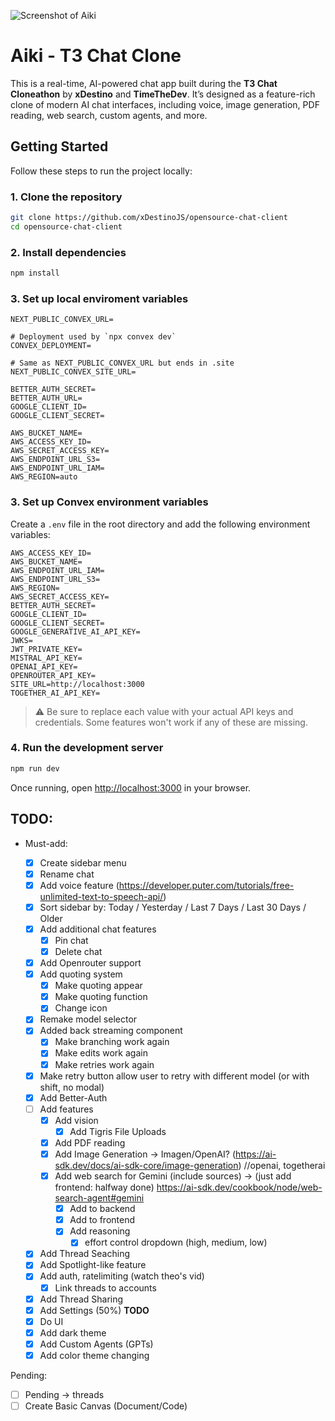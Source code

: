 ![Screenshot of Aiki](https://i.imgur.com/1nS2usJ.png)

# Aiki - T3 Chat Clone

This is a real-time, AI-powered chat app built during the **T3 Chat Cloneathon** by **xDestino** and **TimeTheDev**. It’s designed as a feature-rich clone of modern AI chat interfaces, including voice, image generation, PDF reading, web search, custom agents, and more.

## Getting Started

Follow these steps to run the project locally:

### 1. Clone the repository

```bash
git clone https://github.com/xDestinoJS/opensource-chat-client
cd opensource-chat-client
```

### 2. Install dependencies

```bash
npm install
```

### 3. Set up local enviroment variables

```
NEXT_PUBLIC_CONVEX_URL=

# Deployment used by `npx convex dev`
CONVEX_DEPLOYMENT=

# Same as NEXT_PUBLIC_CONVEX_URL but ends in .site
NEXT_PUBLIC_CONVEX_SITE_URL=

BETTER_AUTH_SECRET=
BETTER_AUTH_URL=
GOOGLE_CLIENT_ID=
GOOGLE_CLIENT_SECRET=

AWS_BUCKET_NAME=
AWS_ACCESS_KEY_ID=
AWS_SECRET_ACCESS_KEY=
AWS_ENDPOINT_URL_S3=
AWS_ENDPOINT_URL_IAM=
AWS_REGION=auto
```

### 3. Set up Convex environment variables

Create a `.env` file in the root directory and add the following environment variables:

```
AWS_ACCESS_KEY_ID=
AWS_BUCKET_NAME=
AWS_ENDPOINT_URL_IAM=
AWS_ENDPOINT_URL_S3=
AWS_REGION=
AWS_SECRET_ACCESS_KEY=
BETTER_AUTH_SECRET=
GOOGLE_CLIENT_ID=
GOOGLE_CLIENT_SECRET=
GOOGLE_GENERATIVE_AI_API_KEY=
JWKS=
JWT_PRIVATE_KEY=
MISTRAL_API_KEY=
OPENAI_API_KEY=
OPENROUTER_API_KEY=
SITE_URL=http://localhost:3000
TOGETHER_AI_API_KEY=
```

> ⚠️ Be sure to replace each value with your actual API keys and credentials. Some features won't work if any of these are missing.

### 4. Run the development server

```bash
npm run dev
```

Once running, open [http://localhost:3000](http://localhost:3000) in your browser.

## TODO:

- Must-add:

  - [x] Create sidebar menu
  - [x] Rename chat
  - [x] Add voice feature (https://developer.puter.com/tutorials/free-unlimited-text-to-speech-api/)
  - [x] Sort sidebar by: Today / Yesterday / Last 7 Days / Last 30 Days / Older
  - [x] Add additional chat features
    - [x] Pin chat
    - [x] Delete chat
  - [x] Add Openrouter support
  - [x] Add quoting system
    - [x] Make quoting appear
    - [x] Make quoting function
    - [x] Change icon
  - [x] Remake model selector
  - [x] Added back streaming component
    - [x] Make branching work again
    - [x] Make edits work again
    - [x] Make retries work again
  - [x] Make retry button allow user to retry with different model (or with shift, no modal)
  - [x] Add Better-Auth
  - [ ] Add features
    - [x] Add vision
      - [x] Add Tigris File Uploads
    - [x] Add PDF reading
    - [x] Add Image Generation -> Imagen/OpenAI? (https://ai-sdk.dev/docs/ai-sdk-core/image-generation) //openai, togetherai
    - [x] Add web search for Gemini (include sources) -> (just add frontend: halfway done) https://ai-sdk.dev/cookbook/node/web-search-agent#gemini
      - [x] Add to backend
      - [x] Add to frontend
      - [x] Add reasoning
        - [x] effort control dropdown (high, medium, low)
  - [x] Add Thread Seaching
  - [x] Add Spotlight-like feature
  - [x] Add auth, ratelimiting (watch theo's vid)
    - [x] Link threads to accounts
  - [x] Add Thread Sharing
  - [x] Add Settings (50%) **TODO**
  - [x] Do UI
  - [x] Add dark theme
  - [x] Add Custom Agents (GPTs)
  - [x] Add color theme changing

Pending:

- [ ] Pending -> threads
- [ ] Create Basic Canvas (Document/Code)

